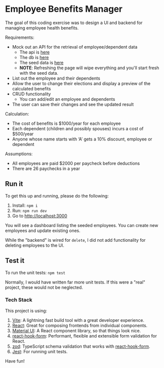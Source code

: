 # Employee Benefits Manager

The goal of this coding exercise was to design a UI and backend for managing employee health benefits.

Requirements:

- Mock out an API for the retrieval of employee/dependent data
  - The api is [here](./src/api/api.ts)
  - The db is [here](./src/db/db.ts)
  - The seed data is [here](./src/api/data.ts)
  - **NOTE**: Refreshing the page will wipe everything and you'll start fresh with the seed data.
- List out the employee and their dependents
- Allow the user to change their elections and display a preview of the calculated benefits
- CRUD functionality
  - You can add/edit an employee and dependents
- The user can save their changes and see the updated result

Calculation:

- The cost of benefits is $1000/year for each employee
- Each dependent (children and possibly spouses) incurs a cost of $500/year
- Anyone whose name starts with ‘A’ gets a 10% discount, employee or dependent

Assumptions:

- All employees are paid $2000 per paycheck before deductions
- There are 26 paychecks in a year

## Run it

To get this up and running, please do the following:

1. Install: `npm i`
1. Run: `npm run dev`
1. Go to [http://localhost:3000](http://localhost:3000)

You will see a dashboard listing the seeded employees. You can create new employees and update existing ones.

While the "backend" is wired for `delete`, I did not add functionality for deleting employees to the UI.

## Test it

To run the unit tests: `npm test`

Normally, I would have written far more unit tests. If this were a "real" project, these would not be neglected.

### Tech Stack

This project is using:

1. [Vite](https://vite.dev/guide/): A lightning fast build tool with a great developer experience.
1. [React](https://react.dev/): Great for composing frontends from individual components.
1. [Material UI](https://mui.com/material-ui/getting-started/): A React component library, so that things look nice.
1. [react-hook-form](https://www.react-hook-form.com/get-started/): Performant, flexible and extensible form validation for React.
1. [zod](https://zod.dev/): TypeScript schema validation that works with [react-hook-form](https://react-hook-form.com/get-started#SchemaValidation).
1. [Jest](https://jestjs.io/docs/getting-started): For running unit tests.

Have fun!
